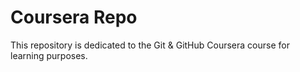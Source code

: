 # Coursera Repo

This repository is dedicated to the Git & GitHub Coursera course for learning purposes.
